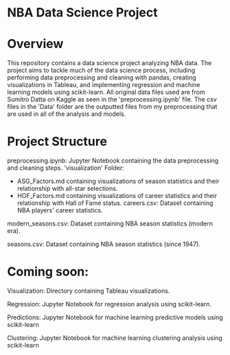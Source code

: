 # NBA Data Science Project

# Overview
This repository contains a data science project analyzing NBA data. The project aims to tackle much of the data science process, including performing data preprocessing and cleaning with pandas, creating visualizations in Tableau, and implementing regression and machine learning models using scikit-learn.
All original data files used are from Sumitro Datta on Kaggle as seen in the 'preprocessing.ipynb' file. The csv files in the 'Data' folder are the outputted files from my preprocessing that are used in all of the analysis and models. 

# Project Structure
preprocessing.ipynb: Jupyter Notebook containing the data preprocessing and cleaning steps.
'visualization' Folder:
- ASG_Factors.md containing visualizations of season statistics and their relationship with all-star selections.
- HOF_Factors.md containing visualizations of career statistics and their relationship with Hall of Fame status.
careers.csv: Dataset containing NBA players' career statistics.

modern_seasons.csv: Dataset containing NBA season statistics (modern era).

seasons.csv: Dataset containing NBA season statistics (since 1947).

# Coming soon:
Visualization: Directory containing Tableau visualizations.

Regression: Jupyter Notebook for regression analysis using scikit-learn.

Predictions: Jupyter Notebook for machine learning predictive models using scikit-learn

Clustering: Jupyter Notebook for machine learning clustering analysis using scikit-learn
